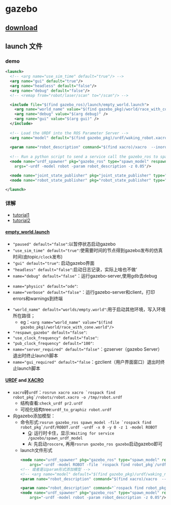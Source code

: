 # gazebo 

## [download](http://gazebosim.org/download)
## launch 文件
### demo
``` xml
<launch>
  <!-- <arg name="use_sim_time" default="true"/> -->
  <arg name="gui" default="true"/>
  <arg name="headless" default="false"/>
  <arg name="debug" default="false"/>
  <!-- <remap from="robot/laser/scan" to="/scan"/> -->

  <include file="$(find gazebo_ros)/launch/empty_world.launch">
    <arg name="world_name" value="$(find gazebo_pkg)/world/race_with_cone.world"/> 
    <arg name="debug" value="$(arg debug)" />
    <arg name="gui" value="$(arg gui)" />
  </include>
  
  <!-- Load the URDF into the ROS Parameter Server -->
  <arg name="model" default="$(find gazebo_pkg)/urdf/waking_robot.xacro" />
 
  <param name="robot_description" command="$(find xacro)/xacro  --inorder $(arg model)" />
 
  <!-- Run a python script to send a service call the gazebo_ros to spawn a URDF robot -->
  <node name="urdf_spawner" pkg="gazebo_ros" type="spawn_model" respawn="false" output="screen"
	args="-urdf -model robot -param robot_description -z 0.05"/> 

  <node name="joint_state_publisher" pkg="joint_state_publisher" type="joint_state_publisher" />
  <node name="robot_state_publisher" pkg="robot_state_publisher" type="robot_state_publisher"/>

</launch>
```

### 详解
- [tutorial1](http://gazebosim.org/tutorials/?tut=ros_roslaunch)
- [tutorial2](https://www.guyuehome.com/34776)
#### [empty_world.launch](http://gazebosim.org/tutorials/?tut=ros_roslaunch)

- `"paused" default="false"`:以暂停状态启动gazebo
- `"use_sim_time" default="true"`:使需要时间的节点得到gazebo发布的仿真时间(由topic`/clock`发布)
- `"gui" default="true"`: 启动gazebo界面
- `"headless" default="false"`:启动日志记录，实际上啥也不做‘
- `name="debug" default="false"`：运行gazebo-server,使用gdb去debug
<!-- TODO -->
- `name="physics" default="ode"`: 
- `name="verbose" default="false"`：运行gazebo-server和client，打印errors和warnings到终端
<!-- Note: the world_name is with respect to GAZEBO_RESOURCE_PATH environmental variable -->
- `"world_name" default="worlds/empty.world"`:用于启动其他环境，写入环境所在路径；
  - eg：`<arg name="world_name" value="$(find gazebo_pkg)/world/race_with_cone.world"/> `
- `"respawn_gazebo" default="false"`:
- `"use_clock_frequency" default="false"`:
- `"pub_clock_frequency" default="100"`:
- `name="server_required" default="false"`：gzserver（gazebo Server）退出时终止launch脚本
- `name="gui_required" default="false`：gzclient（用户界面窗口）退出时终止launch脚本

#### [URDF](http://wiki.ros.org/urdf) and [XACRO](https://blog.csdn.net/lxlong89940101/article/details/88679695)
- `xacro`转`urdf`：``rosrun xacro xacro `rospack find robot_pkg`/robots/robot.xacro -o /tmp/robot.urdf``
  - 结构查看:`check_urdf pr2.urdf`
  - 可视化结构tree:`urdf_to_graphiz robot.urdf`
- 向gazebo添加模型：
  - 命令形式:```rosrun gazebo_ros spawn_model -file `rospack find robot_pkg`/urdf/ROBOT.urdf -urdf -x 0 -y 0 -z 1 -model ROBOT```
    - [Q](https://answers.ros.org/question/276753/urdf-spawn-into-gazebo-world-error/): 运行时卡住，显示:`Waiting for service /gazebo/spawn_urdf_model`
    - A: 先启动`roscore`, 再用`rosrun gazebo_ros gazebo`启动gazebo即可
  - launch文件形式 
    ``` xml
    <node name="urdf_spawner" pkg="gazebo_ros" type="spawn_model" respawn="false" output="screen"
    	args="-urdf -model ROBOT -file `rospack find robot_pkg`/urdf/ROBOT.urdf -x 0 -y 0 -z 1"/> 
    <!-- 或者是以param形式添加模型 -->
    <!-- <arg name="model" default="$(find gazebo_pkg)/urdf/waking_robot.xacro" /> -->
    <param name="robot_description" command="$(find xacro)/xacro  --inorder $(arg model)" />
    
    <param name="robot_description" command="`rospack find robot_pkg`/urdf/ROBOT.urdf" />
    <node name="urdf_spawner" pkg="gazebo_ros" type="spawn_model" respawn="false" output="screen"
	    args="-urdf -model robot -param robot_description -z 0.05"/> 
    ```